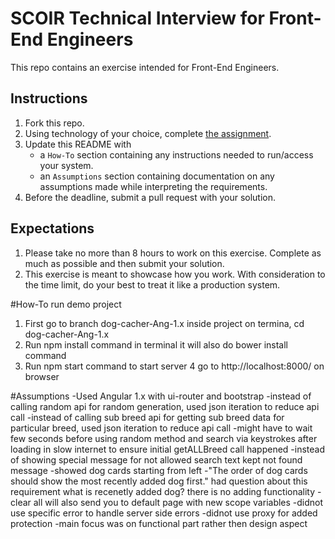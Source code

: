 # SCOIR Technical Interview for Front-End Engineers
This repo contains an exercise intended for Front-End Engineers.

## Instructions
1. Fork this repo.
1. Using technology of your choice, complete [the assignment](./Assignment.md).
1. Update this README with
    * a `How-To` section containing any instructions needed to run/access your system.
    * an `Assumptions` section containing documentation on any assumptions made while interpreting the requirements.
1. Before the deadline, submit a pull request with your solution.

## Expectations
1. Please take no more than 8 hours to work on this exercise. Complete as much as possible and then submit your solution.
1. This exercise is meant to showcase how you work. With consideration to the time limit, do your best to treat it like a production system.


#How-To run demo project
1. First go to branch dog-cacher-Ang-1.x inside project on termina,
    cd dog-cacher-Ang-1.x
2. Run npm install command in terminal
    it will also do bower install command
3. Run npm start command to start server
4 go to http://localhost:8000/ on browser


#Assumptions
-Used Angular 1.x with ui-router and bootstrap
-instead of calling random api for random generation, used json iteration to reduce api call
-instead of calling sub breed api for getting sub breed data for particular breed, used json iteration to reduce api call
-might have to wait few seconds before using random method and search via keystrokes after loading in slow internet
to ensure initial getALLBreed call  happened
-instead of showing special message for not allowed search text kept not found message
-showed dog cards starting from left
-"The order of dog cards should show the most recently added dog first." had question about this requirement
    what is recenetly added dog? there is no adding functionality
-clear all will also send you to default page with new scope variables
-didnot use specific error to handle server side errors
-didnot use proxy for added protection
-main focus was on functional part rather then design aspect
